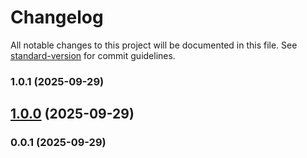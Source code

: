 # Changelog

All notable changes to this project will be documented in this file. See [standard-version](https://github.com/conventional-changelog/standard-version) for commit guidelines.

### 1.0.1 (2025-09-29)

## [1.0.0](https://github.com///compare/v0.0.1...v1.0.0) (2025-09-29)

### 0.0.1 (2025-09-29)
